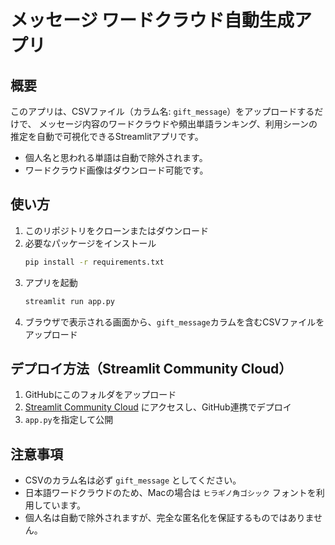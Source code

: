 # メッセージ ワードクラウド自動生成アプリ

## 概要

このアプリは、CSVファイル（カラム名: `gift_message`）をアップロードするだけで、
メッセージ内容のワードクラウドや頻出単語ランキング、利用シーンの推定を自動で可視化できるStreamlitアプリです。

- 個人名と思われる単語は自動で除外されます。
- ワードクラウド画像はダウンロード可能です。

## 使い方

1. このリポジトリをクローンまたはダウンロード
2. 必要なパッケージをインストール
   ```bash
   pip install -r requirements.txt
   ```
3. アプリを起動
   ```bash
   streamlit run app.py
   ```
4. ブラウザで表示される画面から、`gift_message`カラムを含むCSVファイルをアップロード

## デプロイ方法（Streamlit Community Cloud）

1. GitHubにこのフォルダをアップロード
2. [Streamlit Community Cloud](https://streamlit.io/cloud) にアクセスし、GitHub連携でデプロイ
3. `app.py`を指定して公開

## 注意事項
- CSVのカラム名は必ず `gift_message` としてください。
- 日本語ワードクラウドのため、Macの場合は `ヒラギノ角ゴシック` フォントを利用しています。
- 個人名は自動で除外されますが、完全な匿名化を保証するものではありません。 